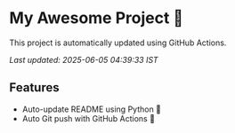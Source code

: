 # My Awesome Project 🚀

This project is automatically updated using GitHub Actions.

_Last updated: 2025-06-05 04:39:33 IST_

## Features
- Auto-update README using Python 🐍
- Auto Git push with GitHub Actions 🤖
